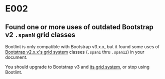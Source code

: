 # E002
## Found one or more uses of outdated Bootstrap v2 `.spanN` grid classes

Bootlint is only compatible with Bootstrap v3.x.x, but it found some uses of [Bootstrap v2.x.x's grid system](http://getbootstrap.com/2.3.2/scaffolding.html#gridSystem) classes (`.span1` thru `.span12`) in your document.

You should upgrade to Bootstrap v3 and [its grid system](http://getbootstrap.com/css/#grid), or stop using Bootlint.